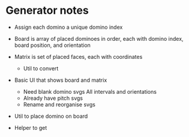 # Generator notes
* Assign each domino a unique domino index
* Board is array of placed dominoes in order, each with domino index, board position, and orientation
* Matrix is set of placed faces, each with coordinates
    * Util to convert

* Basic UI that shows board and matrix
    * Need blank domino svgs
        All intervals and orientations
    * Already have pitch svgs
    * Rename and reorganise svgs

* Util to place domino on board

* Helper to get